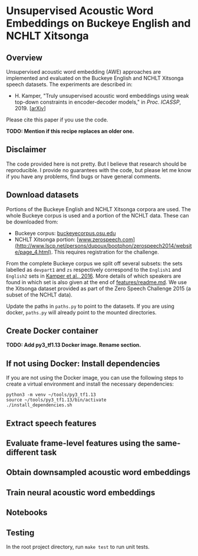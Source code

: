 Unsupervised Acoustic Word Embeddings on Buckeye English and NCHLT Xitsonga
===========================================================================

Overview
--------
Unsupervised acoustic word embedding (AWE) approaches are implemented and
evaluated on the Buckeye English and NCHLT Xitsonga speech datasets. The
experiments are described in:

- H. Kamper, "Truly unsupervised acoustic word embeddings using weak top-down
  constraints in encoder-decoder models," in *Proc. ICASSP*, 2019.
  [[arXiv](https://arxiv.org/abs/1811.00403)]

Please cite this paper if you use the code.

**TODO: Mention if this recipe replaces an older one.**


Disclaimer
----------
The code provided here is not pretty. But I believe that research should be
reproducible. I provide no guarantees with the code, but please let me know if
you have any problems, find bugs or have general comments.


Download datasets
-----------------
Portions of the Buckeye English and NCHLT Xitsonga corpora are used. The whole
Buckeye corpus is used and a portion of the NCHLT data. These can be downloaded
from:

- Buckeye corpus:
  [buckeyecorpus.osu.edu](http://buckeyecorpus.osu.edu/)
- NCHLT Xitsonga portion:
  [www.zerospeech.com](http://www.lscp.net/persons/dupoux/bootphon/zerospeech2014/website/page_4.html).
  This requires registration for the challenge.

From the complete Buckeye corpus we split off several subsets: the sets
labelled as `devpart1` and `zs` respectively correspond to the `English1` and
`English2` sets in [Kamper et al., 2016](http://arxiv.org/abs/1606.06950). More
details of which speakers are found in which set is also given at the end of
[features/readme.md](features/readme.md). We use the Xitsonga dataset provided
as part of the Zero Speech Challenge 2015 (a subset of the NCHLT data).

Update the paths in `paths.py` to point to the datasets. If you are using
docker, `paths.py` will already point to the mounted directories.


Create Docker container
-----------------------
**TODO: Add py3_tf1.13 Docker image. Rename section.**


If not using Docker: Install dependencies
-----------------------------------------
If you are not using the Docker image, you can use the following steps to
create a virtual environment and install the necessary dependencies:

    python3 -m venv ~/tools/py3_tf1.13
    source ~/tools/py3_tf1.13/bin/activate
    ./install_dependencies.sh


Extract speech features
-----------------------



Evaluate frame-level features using the same-different task
-----------------------------------------------------------


Obtain downsampled acoustic word embeddings
-------------------------------------------


Train neural acoustic word embeddings
-------------------------------------


Notebooks
---------


Testing
-------
In the root project directory, run `make test` to run unit tests.


